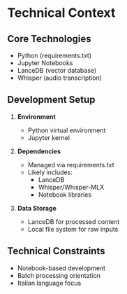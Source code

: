 # Technical Context

## Core Technologies
- Python (requirements.txt)
- Jupyter Notebooks
- LanceDB (vector database)
- Whisper (audio transcription)

## Development Setup
1. **Environment**
   - Python virtual environment
   - Jupyter kernel

2. **Dependencies**
   - Managed via requirements.txt
   - Likely includes:
     - LanceDB
     - Whisper/Whisper-MLX
     - Notebook libraries

3. **Data Storage**
   - LanceDB for processed content
   - Local file system for raw inputs

## Technical Constraints
- Notebook-based development
- Batch processing orientation
- Italian language focus
